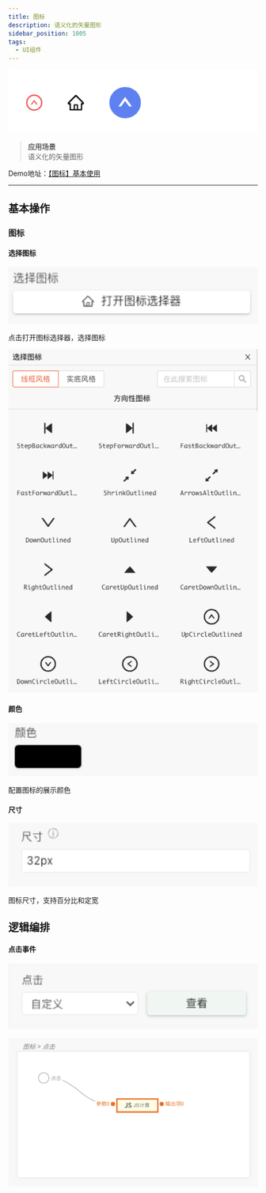 ```yaml
---
title: 图标
description: 语义化的矢量图形
sidebar_position: 1005
tags:
  - UI组件
---
```


![Alt text](img/out-0.png)

> **应用场景**\
语义化的矢量图形

Demo地址：[【图标】基本使用](https://my.mybricks.world/mybricks-app-pcspa/index.html?id=475477506859077)

----

## 基本操作
### 图标
#### 选择图标

![Alt text](img/out-1.png)

点击打开图标选择器，选择图标

![Alt text](img/out-2.png)
#### 颜色

![Alt text](img/out-3.png)

配置图标的展示颜色
#### 尺寸

![Alt text](img/out-4.png)

图标尺寸，支持百分比和定宽
## 逻辑编排
#### 点击事件

![Alt text](img/out-5.png)

![Alt text](img/out-6.png)